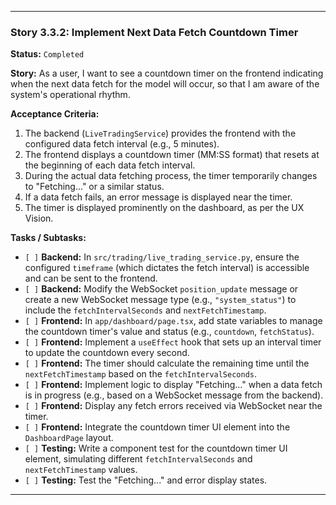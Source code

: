 ---

### **Story 3.3.2: Implement Next Data Fetch Countdown Timer**

**Status:** `Completed`

**Story:**
As a user, I want to see a countdown timer on the frontend indicating when the next data fetch for the model will occur, so that I am aware of the system's operational rhythm.

**Acceptance Criteria:**
1.  The backend (`LiveTradingService`) provides the frontend with the configured data fetch interval (e.g., 5 minutes).
2.  The frontend displays a countdown timer (MM:SS format) that resets at the beginning of each data fetch interval.
3.  During the actual data fetching process, the timer temporarily changes to "Fetching..." or a similar status.
4.  If a data fetch fails, an error message is displayed near the timer.
5.  The timer is displayed prominently on the dashboard, as per the UX Vision.

**Tasks / Subtasks:**
-   `[ ]` **Backend:** In `src/trading/live_trading_service.py`, ensure the configured `timeframe` (which dictates the fetch interval) is accessible and can be sent to the frontend.
-   `[ ]` **Backend:** Modify the WebSocket `position_update` message or create a new WebSocket message type (e.g., `"system_status"`) to include the `fetchIntervalSeconds` and `nextFetchTimestamp`.
-   `[ ]` **Frontend:** In `app/dashboard/page.tsx`, add state variables to manage the countdown timer's value and status (e.g., `countdown`, `fetchStatus`).
-   `[ ]` **Frontend:** Implement a `useEffect` hook that sets up an interval timer to update the countdown every second.
-   `[ ]` **Frontend:** The timer should calculate the remaining time until the `nextFetchTimestamp` based on the `fetchIntervalSeconds`.
-   `[ ]` **Frontend:** Implement logic to display "Fetching..." when a data fetch is in progress (e.g., based on a WebSocket message from the backend).
-   `[ ]` **Frontend:** Display any fetch errors received via WebSocket near the timer.
-   `[ ]` **Frontend:** Integrate the countdown timer UI element into the `DashboardPage` layout.
-   `[ ]` **Testing:** Write a component test for the countdown timer UI element, simulating different `fetchIntervalSeconds` and `nextFetchTimestamp` values.
-   `[ ]` **Testing:** Test the "Fetching..." and error display states.

---